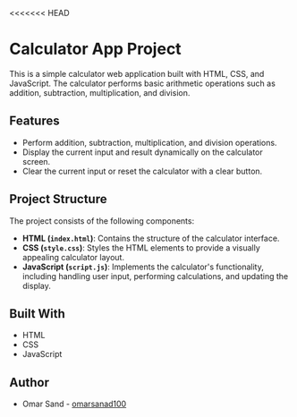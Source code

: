 <<<<<<< HEAD

# Calculator App Project

This is a simple calculator web application built with HTML, CSS, and JavaScript. The calculator performs basic arithmetic operations such as addition, subtraction, multiplication, and division.

## Features

- Perform addition, subtraction, multiplication, and division operations.
- Display the current input and result dynamically on the calculator screen.
- Clear the current input or reset the calculator with a clear button.

## Project Structure

The project consists of the following components:

- **HTML (`index.html`)**: Contains the structure of the calculator interface.
- **CSS (`style.css`)**: Styles the HTML elements to provide a visually appealing calculator layout.
- **JavaScript (`script.js`)**: Implements the calculator's functionality, including handling user input, performing calculations, and updating the display.

## Built With

- HTML
- CSS
- JavaScript

## Author

- Omar Sand - [omarsanad100](https://github.com/omarsanad100)
